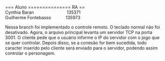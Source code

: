 === Aluno =============== RA ==\
Cynthia Baran&nbsp;&nbsp;&nbsp;&nbsp;&nbsp;&nbsp;&nbsp;&nbsp;&nbsp;&nbsp;&nbsp;&nbsp;&nbsp;&nbsp;&nbsp;&nbsp;&nbsp;&nbsp;&nbsp;&nbsp;&nbsp;&nbsp;&nbsp;&nbsp;&nbsp;&nbsp;&nbsp;135371\
Guilherme Fontebasso&nbsp;&nbsp;&nbsp;&nbsp;&nbsp;&nbsp;&nbsp;&nbsp;&nbsp;&nbsp;&nbsp;&nbsp;135973


Nessa branch foi implementado o controle remoto. O teclado normal não foi desativado.
Agora, o arquivo principal levanta um servidor TCP na porta 3001. 
O cliente pede que o usuário informe o IP do servidor com o jogo que se quer controlar. Depois disso, se a conexão for bem sucedida, todo caracter inserido pelo cliente será enviado para o servidor, podendo assim controlar o personagem. 
